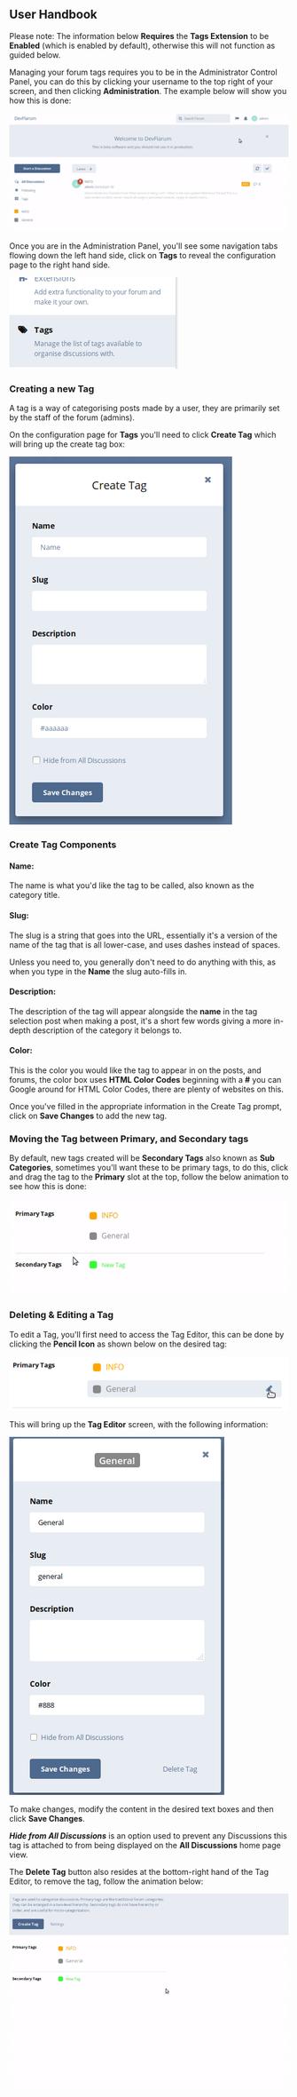 ## User Handbook

Please note: The information below **Requires** the **Tags Extension** to be **Enabled** (which is enabled by default), otherwise this will not function as guided below.

Managing your forum tags requires you to be in the Administrator Control Panel, you can do this by clicking your username to the top right of your screen, and then clicking **Administration**. The example below will show you how this is done:

![Administration Link Screenshot](687474703a2f2f692e696d6775722e636f6d2f575a315a6a78392e676966.gif)

Once you are in the Administration Panel, you'll see some navigation tabs flowing down the left hand side, click on **Tags** to reveal the configuration page to the right hand side.

![Tags Screenshot](687474703a2f2f692e696d6775722e636f6d2f354f58595454642e706e67.png)

### Creating a new Tag

A tag is a way of categorising posts made by a user, they are primarily set by the staff of the forum (admins).

On the configuration page for **Tags** you'll need to click **Create Tag** which will bring up the create tag box:

![SS Tag Creation Box](687474703a2f2f692e696d6775722e636f6d2f304772355739742e706e67.png)

### Create Tag Components

#### Name:

The name is what you'd like the tag to be called, also known as the category title.

#### Slug:

The slug is a string that goes into the URL, essentially it's a version of the name of the tag that is all lower-case, and uses dashes instead of spaces.

Unless you need to, you generally don't need to do anything with this, as when you type in the **Name** the slug auto-fills in.

#### Description:

The description of the tag will appear alongside the **name** in the tag selection post when making a post, it's a short few words giving a more in-depth description of the category it belongs to.

#### Color:

This is the color you would like the tag to appear in on the posts, and forums, the color box uses **HTML Color Codes** beginning with a **#** you can Google around for HTML Color Codes, there are plenty of websites on this.

Once you've filled in the appropriate information in the Create Tag prompt, click on **Save Changes** to add the new tag.

### Moving the Tag between Primary, and Secondary tags

By default, new tags created will be **Secondary Tags** also known as **Sub Categories**, sometimes you'll want these to be primary tags, to do this, click and drag the tag to the **Primary** slot at the top, follow the below animation to see how this is done:

![Anim - Moving Tags](687474703a2f2f692e696d6775722e636f6d2f765738796e42732e676966.gif)

### Deleting & Editing a Tag

To edit a Tag, you'll first need to access the Tag Editor, this can be done by clicking the **Pencil Icon** as shown below on the desired tag:

![SS - Tag Editor Pencil Icon](tag-editor-pencil.png)

This will bring up the **Tag Editor** screen, with the following information:

![SS - Tag Editor](tag-editor.png)

To make changes, modify the content in the desired text boxes and then click **Save Changes**.

***Hide from All Discussions*** is an option used to prevent any Discussions this tag is attached to from being displayed on the **All Discussions** home page view.

The **Delete Tag** button also resides at the bottom-right hand of the Tag Editor, to remove the tag, follow the animation below:

![Anim - Delete a Tag](687474703a2f2f692e696d6775722e636f6d2f635664654a7a772e676966.gif)


